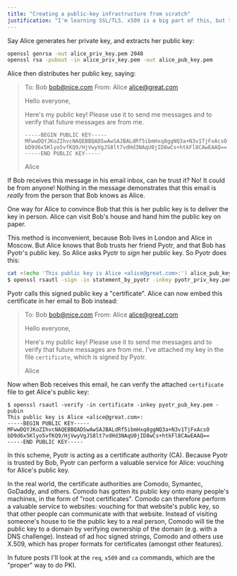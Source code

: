 ```yaml
---
title: "Creating a public-key infrastructure from scratch"
justification: "I'm learning SSL/TLS. x509 is a big part of this, but the tools obscure the problems it solves, and the cryptographic operations involved. To understand it, I'm building it myself."
---
```


Say Alice generates her private key, and extracts her public key:

```bash
openssl genrsa -out alice_priv_key.pem 2048
openssl rsa -pubout -in alice_priv_key.pem -out alice_pub_key.pem
```

Alice then distributes her public key, saying:

> To: Bob <bob@nice.com>
> From: Alice <alice@great.com>
>
> Hello everyone,
>
> Here's my public key! Please use it to send me messages and to verify that future messages are from me.
>
> ```
> -----BEGIN PUBLIC KEY-----
> MFwwDQYJKoZIhvcNAQEBBQADSwAwSAJBALdRf5ibmHxq8ggNQ3a+N3v1TjFxAcsO
> bD9d6x5Klyo5vfKQ9/HjVwyVgJS8lt7vdHd3NAqU0jID8wCs+htkFl8CAwEAAQ==
> -----END PUBLIC KEY-----
> ```
>
> Alice

If Bob receives this message in his email inbox, can he trust it? No! It could be from anyone! Nothing in the message demonstrates that this email is _really_ from the person that Bob knows as Alice.

One way for Alice to convince Bob that this is her public key is to deliver the key in person. Alice can visit Bob's house and hand him the public key on paper.

This method is inconvenient, because Bob lives in London and Alice in Moscow. But Alice knows that Bob trusts her friend Pyotr, and that Bob has Pyotr's public key. So Alice asks Pyotr to _sign_ her public key. So Pyotr does this:

```bash
cat <(echo 'This public key is Alice <alice@great.com>:') alice_pub_key.pem > statement_by_pyotr
$ openssl rsautl -sign -in statement_by_pyotr -inkey pyotr_priv_key.pem -out certificate
```

Pyotr calls this signed public key a "certificate". Alice can now embed this certificate in her email to Bob instead:

> To: Bob <bob@nice.com>
> From: Alice <alice@great.com>
>
> Hello everyone,
>
> Here's my public key! Please use it to send me messages and to verify that future messages are from me. I've attached my key in the file `certificate`, which is signed by Pyotr.
>
> Alice

Now when Bob receives this email, he can verify the attached `certificate` file to get Alice's public key:

```
$ openssl rsautl -verify -in certificate -inkey pyotr_pub_key.pem -pubin
This public key is Alice <alice@great.com>:
-----BEGIN PUBLIC KEY-----
MFwwDQYJKoZIhvcNAQEBBQADSwAwSAJBALdRf5ibmHxq8ggNQ3a+N3v1TjFxAcsO
bD9d6x5Klyo5vfKQ9/HjVwyVgJS8lt7vdHd3NAqU0jID8wCs+htkFl8CAwEAAQ==
-----END PUBLIC KEY-----
```

In this scheme, Pyotr is acting as a certificate authority (CA). Because Pyotr is trusted by Bob, Pyotr can perform a valuable service for Alice: vouching for Alice's public key.

In the real world, the certificate authorities are Comodo, Symantec, GoDaddy, and others. Comodo has gotten its public key onto many people's machines, in the form of "root certificates". Comodo can therefore perform a valuable service to websites: vouching for that website's public key, so that other people can communicate with that website. Instead of visiting someone's house to tie the public key to a real person, Comodo will tie the public key to a domain by verifying ownership of the domain (e.g. with a DNS challenge). Instead of ad hoc signed strings, Comodo and others use X.509, which has proper formats for certificates (amongst other features).

In future posts I'll look at the `req`, `x509` and `ca` commands, which are the "proper" way to do PKI.
